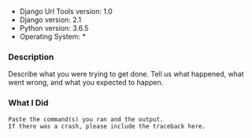 * Django Url Tools version: 1.0
* Django version: 2.1
* Python version: 3.6.5
* Operating System: *

### Description

Describe what you were trying to get done.
Tell us what happened, what went wrong, and what you expected to happen.

### What I Did

```
Paste the command(s) you ran and the output.
If there was a crash, please include the traceback here.
```
